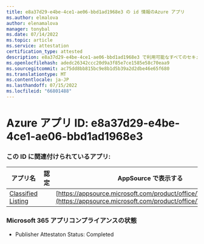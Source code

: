 ```yaml
---
title: e8a37d29-e4be-4ce1-ae06-bbd1ad1968e3 の id 情報のAzure アプリ
ms.author: elmalova
author: elenamalova
manager: tonybal
ms.date: 07/14/2022
ms.topic: article
ms.service: attestation
certification_type: attested
description: e8a37d29-e4be-4ce1-ae06-bbd1ad1968e3 で利用可能なすべてのセキュリティとコンプライアンス情報。
ms.openlocfilehash: adedc26342ccc20d9a3f85e7ce1585e58c70eaa9
ms.sourcegitcommit: ac75dd8bb815bc9e8b1d5b39a2d2dbe46e65f680
ms.translationtype: MT
ms.contentlocale: ja-JP
ms.lasthandoff: 07/15/2022
ms.locfileid: "66801488"
---
```

# <a name="azure-app-id-e8a37d29-e4be-4ce1-ae06-bbd1ad1968e3"></a>Azure アプリ ID: e8a37d29-e4be-4ce1-ae06-bbd1ad1968e3


### <a name="apps-associated-with-this-id"></a>この ID に関連付けられているアプリ:
| **アプリ名** | **認定** | **AppSource で表示する** |
|--------------|---------------|-----------------------|
| [Classified Listing](../forward/WA200004155.md) |  | [https://appsource.microsoft.com/product/office/WA200004155](https://appsource.microsoft.com/product/office/WA200004155) |

### <a name="microsoft-365-app-compliance-status"></a>Microsoft 365 アプリコンプライアンスの状態
- Publisher Attestaton Status: Completed
